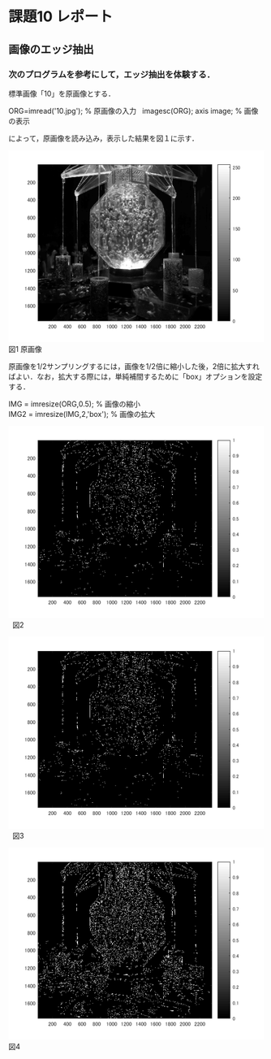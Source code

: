 ﻿# 課題10 レポート
## 画像のエッジ抽出
### 次のプログラムを参考にして，エッジ抽出を体験する．

標準画像「10」を原画像とする．

ORG=imread('10.jpg'); % 原画像の入力  
imagesc(ORG); axis image; % 画像の表示


によって，原画像を読み込み，表示した結果を図１に示す．

![原画像](https://github.com/M8I15/MATLAB_program/blob/master/kadai10/kadai10-0.png)  
図1 原画像

原画像を1/2サンプリングするには，画像を1/2倍に縮小した後，2倍に拡大すればよい．なお，拡大する際には，単純補間するために「box」オプションを設定する．

IMG = imresize(ORG,0.5); % 画像の縮小  
IMG2 = imresize(IMG,2,'box'); % 画像の拡大



![原画像](https://github.com/M8I15/MATLAB_program/blob/master/kadai10/kadai10-1.png)  
図2 

![原画像](https://github.com/M8I15/MATLAB_program/blob/master/kadai10/kadai10-2.png)  
図3 

![原画像](https://github.com/M8I15/MATLAB_program/blob/master/kadai10/kadai10-3.png)  
図4
